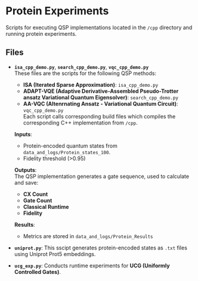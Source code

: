 # Protein Experiments

Scripts for executing QSP implementations located in the `/cpp` directory and running protein experiments.

## Files
- **`isa_cpp_demo.py`**, **`search_cpp_demo.py`**, **`vqc_cpp_demo.py`**  
  These files are the scripts for the following QSP methods:  
  - **ISA (Iterated Sparse Approximation)**: `isa_cpp_demo.py`  
  - **ADAPT-VQE (Adaptive Derivative-Assembled Pseudo-Trotter ansatz Variational Quantum Eigensolver)**: `search_cpp_demo.py`  
  - **AA-VQC (Altenrnating Ansatz - Variational Quantum Circuit)**: `vqc_cpp_demo.py`  
    Each script calls corresponding build files which compiles the corresponding C++ implementation from `/cpp`. 

  **Inputs**:  
  - Protein-encoded quantum states from `data_and_logs/Protein_states_100`.  
  - Fidelity threshold (>0.95)

  **Outputs**:  
  The QSP implementation generates a gate sequence, used to calculate and save:  
  - **CX Count**  
  - **Gate Count**
  - **Classical Runtime**  
  - **Fidelity**

  **Results**:  
  - Metrics are stored in `data_and_logs/Protein_Results`

- **`uniprot.py`**: This sscipt generates protein-encoded states as `.txt` files using Uniprot Prot5 embeddings. 
- **`ucg_exp.py`**: Conducts runtime experiments for **UCG (Uniformly Controlled Gates)**.


